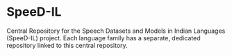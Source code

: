 # SpeeD-IL
Central Repository for the Speech Datasets and Models in Indian Languages (SpeeD-IL) project. Each language family has a separate, dedicated repository linked to this central repository.
